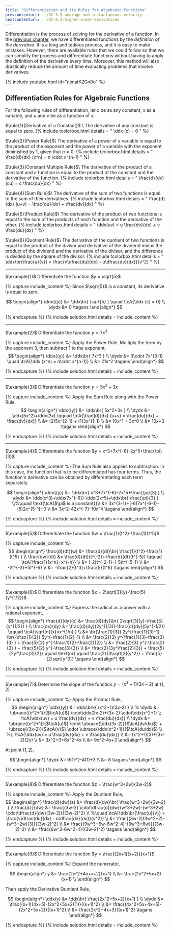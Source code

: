 ```yaml
---
title: "Differentiation and its Rules for Algebraic Functions"
prevcontenturl: ../DC-3.5-average-and-instantaneous-velocity
nextcontenturl: ../DC-4.2-higher-order-derivatives
---
```



Differentiation is the process of solving for the derivative of a function. In the [previous chapter](../DC-3.1-introduction-to-derivatives), we have differentiated functions by the *definition of the derivative*. It is a long and tedious process, and it is easy to make mistakes. However, there are available rules that we could follow so that we can simplify the process and differentiate functions without having to apply the definition of the derivative every time. Moreover, this method will also drastically reduce the amount of time evaluating problems that involve derivatives.


{% include youtube.html 
    id="njmatKZGn0o" 
%}


## Differentiation Rules for Algebraic Functions
For the following rules of differentiation, let $c$ be as any constant, $x$ as a variable, and $u$ and $v$ be as a function of $x$.

$\rule{1}{Derivative of a Constant}$	\\
The derivative of any constant is equal to zero.
{% include tcolorbox.html
    details = "
		\ddx (c) = 0
    "
%}


$\rule{2}{Power Rule}$\\
The derivative of a power of a variable is equal to the product of the exponent and the power of a variable with the exponent diminished by 1, given that $n \neq 0$.
{% include tcolorbox.html
    details = "
		\frac{d}{dx} (x^n) = n \cdot x^{n-1}
    "
%}


	
$\rule{3}{Constant Multiple Rule}$\\
The derivative of the product of a constant and a function is equal to the product of the constant and the derivative of the function.
{% include tcolorbox.html
    details = "
		\frac{d}{dx} (cu) = c \frac{du}{dx}
    "
%}



$\rule{4}{Sum Rule}$\\
The derivative of the sum of two functions is equal to the sum of their derivatives.
{% include tcolorbox.html
    details = "
		\frac{d}{dx} (u+v) = \frac{du}{dx} + \frac{dv}{dx}
    "
%}


$\rule{5}{Product Rule}$\\
The derivative of the product of two functions is equal to the sum of the products of each function and the derivative of the other.
{% include tcolorbox.html
    details = "
		\ddx(uv) = u \frac{dv}{dx} + v \frac{du}{dx}
    "
%}


$\rule{6}{Quotient Rule}$\\
The derivative of the quotient of two functions is equal to the product of the divisor and derivative of the dividend minus the product of the dividend and the derivative of the divisor, and the difference is divided by the square of the divisor.
{% include tcolorbox.html
    details = "
		\ddx\br{\frac{u}{v}} = \frac{v\dfrac{du}{dx} - u\dfrac{dv}{dx}}{v^2}
    "
%}





---
$\example{1}$
Differentiate the function $y = \sqrt{5}$

{% capture include_content %}
Since $\sqrt{5}$ is a constant, its derivative is equal to zero.

$$
\begin{align*}
	\ddx{(y)} &= \ddx\br{ \sqrt{5} }  \quad \tcA{\ddx (c) = 0} \\
	\dydx &= 0	\tagans
\end{align*}
$$

{% endcapture %}
{% include solution.html details = include_content %}




---
$\example{2}$
Differentiate the function $y=7x^3$

{% capture include_content %}
Apply the Power Rule. Multiply the term by the exponent 3, then subtract 1 to the exponent,
$$
\begin{align*}
	\ddx{(y)} &= \ddx\br{ 7x^3 } \\
	\dydx &= 3\cdot 7x^{3-1}   \quad \tcA{\ddx (x^n) = n\cdot x^{n-1}} \\
	&= 21x^2		\tagans
\end{align*}
$$

{% endcapture %}
{% include solution.html details = include_content %}





---
$\example{3}$
Differentiate the function $y=5x^2+3x$

{% capture include_content %}
Apply the Sum Rule along with the Power Rule,
$$
\begin{align*}
	\ddx{(y)} &= \ddx\br{ 5x^2+3x } \\
	\dydx &= \ddx(5x^2)+\ddx(3x) \qquad \tcA{\frac{d}{dx} (u+v) = \frac{du}{dx} + \frac{dv}{dx}} \\
	&= (2)5x^{2-1} + (1)3x^{1-1} \\
	&= 10x^1 + 3x^0 \\
	&= 10x+3		\tagans
\end{align*}
$$

{% endcapture %}
{% include solution.html details = include_content %}



---
$\example{4}$
Differentiate the function $y = x^3+7x^{-6}-2x^5+\frac{\pi}{3}$

{% capture include_content %}
The Sum Rule also applies to subtraction. In this case, the function that is to be differentiated has four terms. Thus, the function's derivative can be obtained by differentiating each term separately.

$$
\begin{align*}
	\ddx{(y)} &= \ddx\br{ x^3+7x^{-6}-2x^5+\frac{\pi}{3} } \\
	\dydx &= \ddx(x^3)+\ddx(7x^{-6})-\ddx(2x^5)+\ddx\br{ \frac{\pi}{3} } \\%\quad \text{\tcA{$\pi$ is a constant}}\\
	&= 3x^{3-1}+(-6)7x^{-6-1}-(5)2x^{5-1}+0 \\
	&= 3x^2-42x^{-7}-10x^4		\tagans
\end{align*}
$$

{% endcapture %}
{% include solution.html details = include_content %}



---
$\example{5}$
Differentiate the function $w = \frac{1}{t^2}-\frac{1}{t^5}$

{% capture include_content %}
$$
\begin{align*}
	\frac{d}{dt}(w) &= \frac{d}{dt}\br{ \frac{1}{t^2}-\frac{1}{t^5} } \\
	\frac{dw}{dt} &= \frac{d}{dt}(t^{-2})-\frac{d}{dt}(t^{-5})	\qquad \tcA{\frac{1}{x^n}=x^{-n}} \\
	&= (-2)t^{-2-1}-(-5)t^{-5-1} \\
	&= -2t^{-3}+5t^{-6} \\
	&= -\frac{2}{t^3}+\frac{5}{t^6}		\tagans
\end{align*}
$$

{% endcapture %}
{% include solution.html details = include_content %}





---
$\example{6}$
Differentiate the function $x = 2\sqrt[3]{y}-\frac{5}{y^{1/2}}$

{% capture include_content %}
Express the radical as a power with a rational exponent,
$$
\begin{align*}
	\frac{d}{dy}(x) &= \frac{d}{dy}\br{ 2\sqrt[3]{y}-\frac{5}{y^{1/2}} } \\
	\frac{dx}{dy} &= \frac{d}{dy}(2y^{1/3})-\frac{d}{dy}(5y^{-1/2})	\qquad \tcA{\sqrt[n]{x}=x^{1/n} } \\
	&= \br{\frac{1}{3}} 2y^{\frac{1}{3}-1} - \br{-\frac{1}{2}} 5y^{-\frac{1}{2}-1} \\
	&=  \frac{2}{3} y^{\frac{1}{3}-\frac{3}{3} } + \frac{5}{2} y^{-\frac{1}{2}-\frac{2}{2}} \\
	&=  \frac{2}{3} y^{-\frac{2}{3} } + \frac{5}{2} y^{-\frac{3}{2}} \\
	&=  \frac{2}{3y^\frac{2}{3}} + \frac{5}{2y^\frac{3}{2}} 	
		\quad \text{or} \quad
		\frac{2}{3\sqrt[3]{y^2}} + \frac{5}{2\sqrt{y^3}} \tagans
\end{align*}
$$

{% endcapture %}
{% include solution.html details = include_content %}



---
$\example{7}$
Determine the slope of the function $y=(x^2+1)(3x-2)$ at $(1,2)$

{% capture include_content %}
Apply the Product Rule,
$$
\begin{align*}
	\ddx{(y)} &= \ddx\brk{ (x^2+1)(3x-2) } \\
	% \dydx &= \ubrace{(x^2+1)}{$\tcA{u}$} \cdot\ddx(3x-2)+(3x-2) \cdot\ddx(x^2+1) 	\; \tcA{\ddx(uv) = u \frac{dv}{dx} + v \frac{du}{dx}} \\
	\dydx &= \ubrace{(x^2+1)}{$\tcA{u}$} \cdot \ubrace{\ddx(3x-2)}{$\tcA{dv/dx}$} + \ubrace{(3x-2)}{$\tcA{v}$} \cdot \ubrace{\ddx(x^2+1)}{$\tcA{du/dx}$} 	\\ %\; \tcA{\ddx(uv) = u \frac{dv}{dx} + v \frac{du}{dx}} \\
	&= (x^2+1)(3)+(3x-2)(2x) \\
	&= 3x^2+3+6x^2-4x \\
	&= 9x^2-4x+3
\end{align*}
$$

At point $(1,2)$,

$$
\begin{align*}
	\dydx &= 9(1)^2-4(1)+3 \\
	&= 8		\tagans
\end{align*}
$$

{% endcapture %}
{% include solution.html details = include_content %}




---
$\example{8}$
Differentiate the function $z = \frac{w^3+2w}{3w-2}$

{% capture include_content %}
Apply the Quotient Rule,
$$
\begin{align*}
	\frac{d}{dw}(z) &= \frac{d}{dw}\br{ \frac{w^3+2w}{3w-2} } \\
	\frac{dz}{dw} &= \frac{(3w-2) \cdot\dfrac{d}{dw}(w^3+2w)-(w^3+2w) \cdot\dfrac{d}{dw}(3w-2)}{(3w-2)^2}	\\ %\quad \tcA{\ddx\br{\frac{u}{v}} = \frac{v\dfrac{du}{dx} - u\dfrac{dv}{dx}}{v^2}} \\
	&= \frac{(3w-2)(3w^2+2)-(w^3+2w)(3)}{(3w-2)^2} \\
	&= \frac{(9w^3+6w-6w^2-4)-(3w^3+6w)}{(3w-2)^2} \\
	&= \frac{6w^3-6w^2-4}{(3w-2)^2}		\tagans
\end{align*}
$$

{% endcapture %}
{% include solution.html details = include_content %}






---
$\example{9}$
Differentiate the function $y = \frac{(2x+1)(x+2)}{x+1}$

{% capture include_content %}
Expand the numerator,

$$
\begin{align*}
	y &= \frac{2x^2+4x+x+2}{x+1} \\
	&= \frac{2x^2+5x+2}{x+1} \\
\end{align*}
$$

Then apply the Derivative Quotient Rule,

$$
\begin{align*}
	\ddx(y) &= \ddx\br{ \frac{2x^2+5x+2}{x+1} } \\
	\dydx &= \frac{(x+1)(4x+5)-(2x^2+5x+2)(1)}{(x+1)^2} \\
	&= \frac{(4x^2+5x+4x+5)-(2x^2+5x+2)}{(x+1)^2} \\
	&= \frac{2x^2+4x+3}{(x+1)^2}		\tagans
\end{align*}
$$

{% endcapture %}
{% include solution.html details = include_content %}
